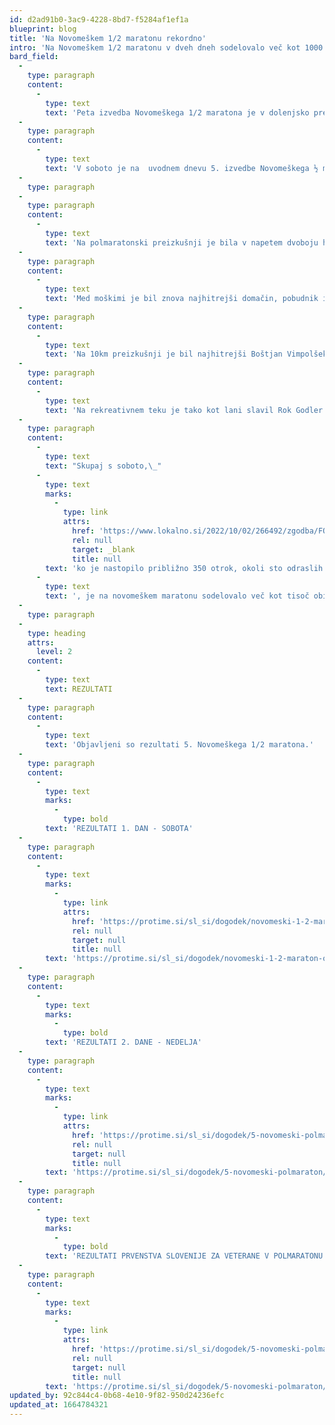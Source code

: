 ```yaml
---
id: d2ad91b0-3ac9-4228-8bd7-f5284af1ef1a
blueprint: blog
title: 'Na Novomeškem 1/2 maratonu rekordno'
intro: 'Na Novomeškem 1/2 maratonu v dveh dneh sodelovalo več kot 1000 udeležencev. Rekord proge med dekleti na 21km in med moškimi na 10km.'
bard_field:
  -
    type: paragraph
    content:
      -
        type: text
        text: 'Peta izvedba Novomeškega 1/2 maratona je v dolenjsko prestolnico privabila tekačev iz cele Slovenije in 14. držav. Med katerimi je bil znova najhitrejši domačin, pobudnik in glavni organizator največje dolenjske tekaške prireditve Primož Kobe. V ženski konkurenci je z novim rekordom proge slavila Bojana Bjeljac (Dinamo Zagreb) pred domačinko Anjo Fink,'
  -
    type: paragraph
    content:
      -
        type: text
        text: 'V soboto je na  uvodnem dnevu 5. izvedbe Novomeškega ½ maratona sodelovalo več kot 450 udeležencev, kar je največ doslej. V sončnem popoldnevu so poleg mladih tekačev, katerih smo našteli skoraj 400 na svoj račun prišli tudi pohodniki, ki so se v velikem številu podali na pohod po Situlski poti v okolici Novega mesta. Udeleženci Nordijske hoje pa so si ogledali novo pešpot v Portovalu in arheološko pot na marofu. Zadnja disciplina prvega dneva pa je bil vse bolj priljubljen canicross, v katerem tekači tekmujejo skupaj s svojimi psi.  Najhitrejši med tekači s psi je bil Jože Kastelic s psom Aronom 8:52 pred Alešem Zavodnikom z Libby-jem 11:27 in Francijem Snedecem 11:31. Med dekleti je bila najhitrejša Aja Kozinc z Areno 9:31, druga je bila Sandra Šrut z Meo-tom 10:24, tretja pa je bila Pšenica Kovačič z Nitro-m 11:15.'
  -
    type: paragraph
  -
    type: paragraph
    content:
      -
        type: text
        text: 'Na polmaratonski preizkušnji je bila v napetem dvoboju hrvaška olimpijka Bojana Bjeljac (AK Dinamo Zagreb) 1:13:34 nekoliko hitrejša od domačinke in lanske zmagovalke Anje Fink (AD Kronos) 1:13:48, tretje mesto je zasedla Ana Štefulj (Kobe team) 1:23:00. Ob tem je treba poudariti, da sta obe najhitrejši polmaratonki izboljšali do sedaj najhitrejši čas novomeškega polmaratona, ki ga je lani postavila Finkova (1:15:24). Naj povemoše, da je bil trasa 21-kilometrske preizkušnje zaradi obilnih padavin in poplavljenega vozišča nekoliko spremenjena na območju Lok pri Straži.'
  -
    type: paragraph
    content:
      -
        type: text
        text: 'Med moškimi je bil znova najhitrejši domačin, pobudnik in glavni organizator največje dolenjske tekaške prireditve Primož Kobe (FIT KLUB Novo mesto/AK KRKA), 1:11:00, pred Joštom Žnidarišičem 1:12:05 (AK KRKA) in Mihom Povšičem 1:13:04 (AK Sevnica).'
  -
    type: paragraph
    content:
      -
        type: text
        text: 'Na 10km preizkušnji je bil najhitrejši Boštjan Vimpolšek 33:04 pred Janom Trčkom 33:19 in Matjažem Pregradom (AK KRKA) 33:31. Pri dekletih je bila najhitrejša Sandra Šrut (Kobe team) 37:40, pred Kim Ameršek  (AD Kronos) 40:20 in Bredo Škedelj (AD Kronos) 40:37.'
  -
    type: paragraph
    content:
      -
        type: text
        text: 'Na rekreativnem teku je tako kot lani slavil Rok Godler (TD Dobova) 23:07 pred Sanelom Kasićem iz Bihača 23:51 in Andražem Dobovškom (ZDAJ) 24:00. Med dekleti pa je slavila Nina Pečnik (AK KRKA Novo mesto) 24:44, pred Matejo Zupančič (Tek je lajf) 27:22 in Mino Macedoni (AK KRKA) 27:53. Naj povemo se je prireditve kot tekač na rekreativnem teku udeležil tudi novomeški Župan Gregor Macedoni, ki je sodeloval na vseh 5. izvedbah Novomeškega 1/2 maratona.'
  -
    type: paragraph
    content:
      -
        type: text
        text: "Skupaj s soboto,\_"
      -
        type: text
        marks:
          -
            type: link
            attrs:
              href: 'https://www.lokalno.si/2022/10/02/266492/zgodba/FOTO_Prvi_dan_Novomeskega_polmaratona_v_znamenju_najmlajsih/'
              rel: null
              target: _blank
              title: null
        text: 'ko je nastopilo približno 350 otrok, okoli sto odraslih pa se je udeležilo pohoda, nordijske hoje in canicrossa (teka s psom)'
      -
        type: text
        text: ', je na novomeškem maratonu sodelovalo več kot tisoč obiskovalcev.'
  -
    type: paragraph
  -
    type: heading
    attrs:
      level: 2
    content:
      -
        type: text
        text: REZULTATI
  -
    type: paragraph
    content:
      -
        type: text
        text: 'Objavljeni so rezultati 5. Novomeškega 1/2 maratona.'
  -
    type: paragraph
    content:
      -
        type: text
        marks:
          -
            type: bold
        text: 'REZULTATI 1. DAN - SOBOTA'
  -
    type: paragraph
    content:
      -
        type: text
        marks:
          -
            type: link
            attrs:
              href: 'https://protime.si/sl_si/dogodek/novomeski-1-2-maraton-otroski-teki-in-canicross-2/'
              rel: null
              target: null
              title: null
        text: 'https://protime.si/sl_si/dogodek/novomeski-1-2-maraton-otroski-teki-in-canicross-2/'
  -
    type: paragraph
    content:
      -
        type: text
        marks:
          -
            type: bold
        text: 'REZULTATI 2. DANE - NEDELJA'
  -
    type: paragraph
    content:
      -
        type: text
        marks:
          -
            type: link
            attrs:
              href: 'https://protime.si/sl_si/dogodek/5-novomeski-polmaraton/'
              rel: null
              target: null
              title: null
        text: 'https://protime.si/sl_si/dogodek/5-novomeski-polmaraton/'
  -
    type: paragraph
    content:
      -
        type: text
        marks:
          -
            type: bold
        text: 'REZULTATI PRVENSTVA SLOVENIJE ZA VETERANE V POLMARATONU:'
  -
    type: paragraph
    content:
      -
        type: text
        marks:
          -
            type: link
            attrs:
              href: 'https://protime.si/sl_si/dogodek/5-novomeski-polmaraton/#1_0FE152'
              rel: null
              target: null
              title: null
        text: 'https://protime.si/sl_si/dogodek/5-novomeski-polmaraton/#1_0FE152'
updated_by: 92c844c4-0b68-4e10-9f82-950d24236efc
updated_at: 1664784321
---
```

